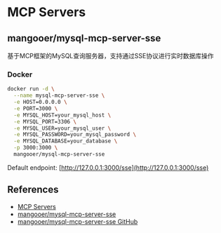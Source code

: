 # MCP Servers

## mangooer/mysql-mcp-server-sse
基于MCP框架的MySQL查询服务器，支持通过SSE协议进行实时数据库操作

### Docker
```sh
docker run -d \
  --name mysql-mcp-server-sse \
  -e HOST=0.0.0.0 \
  -e PORT=3000 \
  -e MYSQL_HOST=your_mysql_host \
  -e MYSQL_PORT=3306 \
  -e MYSQL_USER=your_mysql_user \
  -e MYSQL_PASSWORD=your_mysql_password \
  -e MYSQL_DATABASE=your_database \
  -p 3000:3000 \
  mangooer/mysql-mcp-server-sse
```
Default endpoint: [http://127.0.0.1:3000/sse](http://127.0.0.1:3000/sse)

## References
- [MCP Servers](https://mcp.so/)
- [mangooer/mysql-mcp-server-sse](https://mcp.so/server/mysql-mcp-server-sse/mangooer?tab=content)
- [mangooer/mysql-mcp-server-sse GitHub](https://github.com/mangooer/mysql-mcp-server-sse)